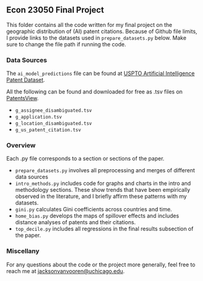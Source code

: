 ## Econ 23050 Final Project

This folder contains all the code written for my final project on the geographic distribution of (AI) patent citations.
Because of Github file limits, I provide links to the datasets used in `prepare_datasets.py` below. Make sure to change
the file path if running the code.

### Data Sources

The `ai_model_predictions` file can be found at [USPTO Artificial Intelligence Patent Dataset](https://www.uspto.gov/ip-policy/economic-research/research-datasets/artificial-intelligence-patent-dataset).

All the following can be found and downloaded for free as .tsv files on [PatentsView](https://patentsview.org/download/data-download-tables).
- `g_assignee_disambiguated.tsv`
- `g_application.tsv`
- `g_location_disambiguated.tsv`
- `g_us_patent_citation.tsv`

### Overview

Each .py file corresponds to a section or sections of the paper.
- `prepare_datasets.py` involves all preprocessing and merges of different data sources
- `intro_methods.py` includes code for graphs and charts in the intro and methodology sections. These show trends that have been empirically observed in the literature, and I briefly affirm these patterns with my datasets.
- `gini.py` calculates Gini coefficients across countries and time.
- `home_bias.py` develops the maps of spillover effects and includes distance analyses of patents and their citations.
- `top_decile.py` includes all regressions in the final results subsection of the paper.

### Miscellany

For any questions about the code or the project more generally, feel free to reach me at jacksonvanvooren@uchicago.edu.

